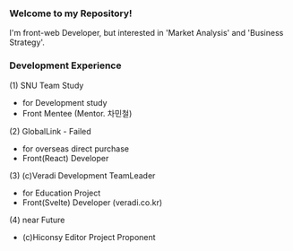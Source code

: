 ### Welcome to my Repository!

I'm front-web Developer,
but interested in 'Market Analysis' and 'Business Strategy'.

### Development Experience

(1) SNU Team Study
- for Development study
- Front Mentee (Mentor. 차민철)

(2) GlobalLink - Failed
- for overseas direct purchase
- Front(React) Developer 

(3) (c)Veradi Development TeamLeader 
- for Education Project
- Front(Svelte) Developer (veradi.co.kr)

(4) near Future
- (c)Hiconsy Editor Project Proponent

<!--
**SHIMspacethere/SHIMspacethere** is a ✨ _special_ ✨ repository because its `README.md` (this file) appears on your GitHub profile.

Here are some ideas to get you started:

- 🔭 I’m currently working on ...
- 🌱 I’m currently learning ...
- 👯 I’m looking to collaborate on ...
- 🤔 I’m looking for help with ...
- 💬 Ask me about ...
- 📫 How to reach me: ...
- 😄 Pronouns: ...
- ⚡ Fun fact: ...
-->
